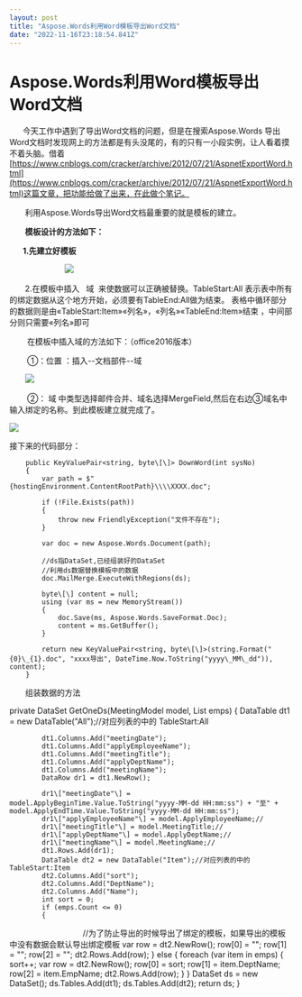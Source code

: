 ```yaml
---
layout: post
title: "Aspose.Words利用Word模板导出Word文档"
date: "2022-11-16T23:18:54.841Z"
---
```

Aspose.Words利用Word模板导出Word文档
============================

      今天工作中遇到了导出Word文档的问题，但是在搜索Aspose.Words 导出Word文档时发现网上的方法都是有头没尾的，有的只有一小段实例，让人看着摸不着头脑。借着[https://www.cnblogs.com/cracker/archive/2012/07/21/AspnetExportWord.html](https://www.cnblogs.com/cracker/archive/2012/07/21/AspnetExportWord.html)这篇文章，把功能给做了出来，在此做个笔记。

       利用Aspose.Words导出Word文档最重要的就是模板的建立。

       ****模板设计的方法如下：****

      ****1.先建立好模板****

                         ****![](https://img2022.cnblogs.com/blog/1687593/202211/1687593-20221116172604306-867623444.png)****

       2.在模板中插入   域  来使数据可以正确被替换。TableStart:All 表示表中所有的绑定数据从这个地方开始，必须要有TableEnd:All做为结束。 表格中循环部分的数据则是由«TableStart:Item»«列名»，«列名»«TableEnd:Item»结束 ，中间部分则只需要«列名»即可

        在模板中插入域的方法如下：（office2016版本）

        ①：位置 ：插入--文档部件--域

       ![](https://img2022.cnblogs.com/blog/1687593/202211/1687593-20221116173659295-330563479.png)

        ②： 域 中类型选择邮件合并、域名选择MergeField,然后在右边③域名中输入绑定的名称。到此模板建立就完成了。

![](https://img2022.cnblogs.com/blog/1687593/202211/1687593-20221116174027867-1835145934.png)

接下来的代码部分：

        public KeyValuePair<string, byte\[\]> DownWord(int sysNo)
        {
            var path = $"{hostingEnvironment.ContentRootPath}\\\\XXXX.doc";

            if (!File.Exists(path))
            {
                throw new FriendlyException("文件不存在");
            } 

            var doc = new Aspose.Words.Document(path); 
            
            //ds指DataSet,已经组装好的DataSet
            //利用ds数据替换模板中的数据
            doc.MailMerge.ExecuteWithRegions(ds);

            byte\[\] content = null;
            using (var ms = new MemoryStream())
            {
                doc.Save(ms, Aspose.Words.SaveFormat.Doc);
                content = ms.GetBuffer();
            }

            return new KeyValuePair<string, byte\[\]>(string.Format("{0}\_{1}.doc", "xxxx导出", DateTime.Now.ToString("yyyy\_MM\_dd")), content);
        } 

　　组装数据的方法

private DataSet GetOneDs(MeetingModel model, List<C2MeetingSignModel> emps)
        {
            DataTable dt1 = new DataTable("All");//对应列表的中的 TableStart:All  

            dt1.Columns.Add("meetingDate"); 
            dt1.Columns.Add("applyEmployeeName");
            dt1.Columns.Add("meetingTitle");
            dt1.Columns.Add("applyDeptName");
            dt1.Columns.Add("meetingName");
            DataRow dr1 = dt1.NewRow();

            dr1\["meetingDate"\] = model.ApplyBeginTime.Value.ToString("yyyy-MM-dd HH:mm:ss") + "至" + model.ApplyEndTime.Value.ToString("yyyy-MM-dd HH:mm:ss");  
            dr1\["applyEmployeeName"\] = model.ApplyEmployeeName;//
            dr1\["meetingTitle"\] = model.MeetingTitle;// 
            dr1\["applyDeptName"\] = model.ApplyDeptName;// 
            dr1\["meetingName"\] = model.MeetingName;// 
            dt1.Rows.Add(dr1);  
            DataTable dt2 = new DataTable("Item");//对应列表的中的 TableStart:Item
            dt2.Columns.Add("sort");
            dt2.Columns.Add("DeptName");
            dt2.Columns.Add("Name");
            int sort = 0;
            if (emps.Count <= 0)
            {  
　　　　　　　　　 //为了防止导出的时候导出了绑定的模板，如果导出的模板中没有数据会默认导出绑定模板
                var row = dt2.NewRow();
                row\[0\] = "";
                row\[1\] = "";
                row\[2\] = "";
                dt2.Rows.Add(row);
            }
            else
            {
                foreach (var item in emps)
                {
                    sort++;
                    var row = dt2.NewRow();
                    row\[0\] = sort;
                    row\[1\] = item.DeptName;
                    row\[2\] = item.EmpName;
                    dt2.Rows.Add(row);
                }
            }
            DataSet ds = new DataSet();
            ds.Tables.Add(dt1);
            ds.Tables.Add(dt2);
            return ds;
        }